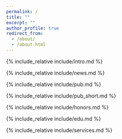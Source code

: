 ```yaml
---
permalink: /
title: ""
excerpt: ""
author_profile: true
redirect_from: 
  - /about/
  - /about.html
---
```


<span class='anchor' id='about-me'></span>

{% include_relative include/intro.md %}

{% include_relative include/news.md %}

{% include_relative include/pub.md %}

{% include_relative include/pub_short.md %}

{% include_relative include/honors.md %}

{% include_relative include/edu.md %}

{% include_relative include/services.md %}

